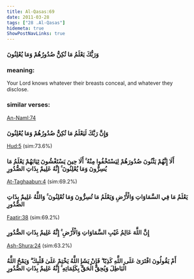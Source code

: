 ```yaml
---
title: Al-Qasas:69
date: 2011-03-28
tags: ["28 .Al-Qasas"]
hidemeta: true 
ShowPostNavLinks: true 
---
```

### وَرَبُّكَ يَعْلَمُ مَا تُكِنُّ صُدُورُهُمْ وَمَا يُعْلِنُونَ
### meaning: 
Your Lord knows whatever their breasts conceal, and whatever they disclose.
### similar verses: 

[An-Naml:74](/27/74)

### وَإِنَّ رَبَّكَ لَيَعْلَمُ مَا تُكِنُّ صُدُورُهُمْ وَمَا يُعْلِنُونَ

[Hud:5](/11/5) (sim:73.6%)

### أَلَا إِنَّهُمْ يَثْنُونَ صُدُورَهُمْ لِيَسْتَخْفُوا مِنْهُ ۚ أَلَا حِينَ يَسْتَغْشُونَ ثِيَابَهُمْ يَعْلَمُ مَا يُسِرُّونَ وَمَا يُعْلِنُونَ ۚ إِنَّهُ عَلِيمٌ بِذَاتِ الصُّدُورِ

[At-Taghaabun:4](/64/4) (sim:69.2%)

### يَعْلَمُ مَا فِي السَّمَاوَاتِ وَالْأَرْضِ وَيَعْلَمُ مَا تُسِرُّونَ وَمَا تُعْلِنُونَ ۚ وَاللَّهُ عَلِيمٌ بِذَاتِ الصُّدُورِ

[Faatir:38](/35/38) (sim:69.2%)

### إِنَّ اللَّهَ عَالِمُ غَيْبِ السَّمَاوَاتِ وَالْأَرْضِ ۚ إِنَّهُ عَلِيمٌ بِذَاتِ الصُّدُورِ

[Ash-Shura:24](/42/24) (sim:63.2%)

### أَمْ يَقُولُونَ افْتَرَىٰ عَلَى اللَّهِ كَذِبًا ۖ فَإِنْ يَشَإِ اللَّهُ يَخْتِمْ عَلَىٰ قَلْبِكَ ۗ وَيَمْحُ اللَّهُ الْبَاطِلَ وَيُحِقُّ الْحَقَّ بِكَلِمَاتِهِ ۚ إِنَّهُ عَلِيمٌ بِذَاتِ الصُّدُورِ
